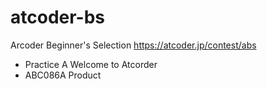 # atcoder-bs
Arcoder Beginner's Selection https://atcoder.jp/contest/abs


- Practice A Welcome to Atcorder
 - ABC086A Product

